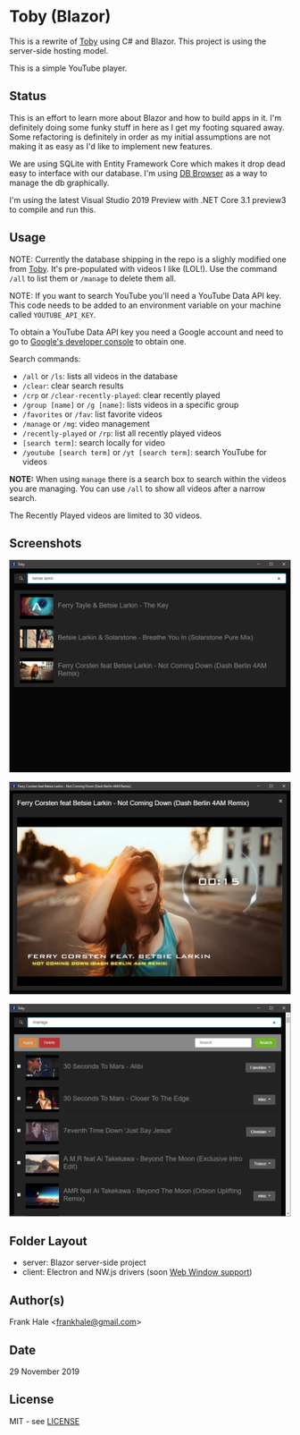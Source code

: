 # Toby (Blazor)

This is a rewrite of [Toby](https://github.com/frankhale/toby) using C# and
Blazor. This project is using the server-side hosting model.

This is a simple YouTube player.

## Status

This is an effort to learn more about Blazor and how to build apps in it. I'm
definitely doing some funky stuff in here as I get my footing squared away. Some
refactoring is definitely in order as my initial assumptions are not making it
as easy as I'd like to implement new features.

We are using SQLite with Entity Framework Core which makes it drop dead easy to
interface with our database. I'm using [DB Browser](https://sqlitebrowser.org/)
as a way to manage the db graphically.

I'm using the latest Visual Studio 2019 Preview
with .NET Core 3.1 preview3 to compile and run this.

## Usage

NOTE: Currently the database shipping in the repo is a slighly modified one from
[Toby](https://github.com/frankhale/toby). It's pre-populated with videos I like
(LOL!). Use the command `/all` to list them or `/manage` to delete them all.

NOTE: If you want to search YouTube you'll need a YouTube Data API key. This
code needs to be added to an environment variable on your machine called
`YOUTUBE_API_KEY`.

To obtain a YouTube Data API key you need a Google account and need to go to
[Google's developer console](https://console.developers.google.com/) to obtain
one.

Search commands:

- `/all` or `/ls`: lists all videos in the database
- `/clear`: clear search results
- `/crp` or `/clear-recently-played`: clear recently played
- `/group [name]` or `/g [name]`: lists videos in a specific group
- `/favorites` or `/fav`: list favorite videos
- `/manage` or `/mg`: video management
- `/recently-played` or `/rp`: list all recently played videos
- `[search term]`: search locally for video
- `/youtube [search term]` or `/yt [search term]`: search YouTube for videos

**NOTE:** When using `manage` there is a search box to search within the videos
you are managing. You can use `/all` to show all videos after a narrow search.

The Recently Played videos are limited to 30 videos.

## Screenshots

![Basic UI](screenshots/one.PNG)

![Video Playback](screenshots/two.PNG)

![Video Management](screenshots/three.PNG)

## Folder Layout

- server: Blazor server-side project
- client: Electron and NW.js drivers (soon [Web Window support](https://blog.stevensanderson.com/2019/11/18/2019-11-18-webwindow-a-cross-platform-webview-for-dotnet-core/))

## Author(s)

Frank Hale &lt;frankhale@gmail.com&gt;

## Date

29 November 2019

## License

MIT - see [LICENSE](LICENSE.txt)
